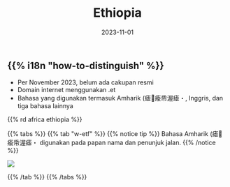 ﻿---
title: "Ethiopia"
date: 2023-11-01
lastmod: 2023-11-01
weight: 2000
draft: false
keywords: [""]
sections: [""]
bg: "bg/city.jpg"
flag: "ET.svg"
no_detaile_info: true
jetro_detail: false
flag_height: "350px"
is_unofficial: true
---

<div class="main-desciption country-description">
    <h2 class="section-title">{{% i18n "how-to-distinguish" %}}</h2>
    <ul class="rule-list">
        <li>Per November 2023, belum ada cakupan resmi</li>
        <li>Domain internet menggunakan <span class="quiz">.et</span></li>
        <li>Bahasa yang digunakan termasuk Amharik (瘧瘉帋渥瘧・, Inggris, dan tiga bahasa lainnya</li>
    </ul>
    {{% rd africa ethiopia %}}
</div>

{{% tabs %}}
{{% tab "w-etf" %}}
{{% notice tip %}}
Bahasa Amharik (瘧瘉帋渥瘧・ digunakan pada papan nama dan penunjuk jalan.
{{% /notice %}}
<div class="googlemap-if no-margin">
<img src="/rule/africa/ethiopia/640px-EthiopianOrthodoxChurchsignHouston.jpg">
</div>

{{% /tab %}}
{{% /tabs %}}
